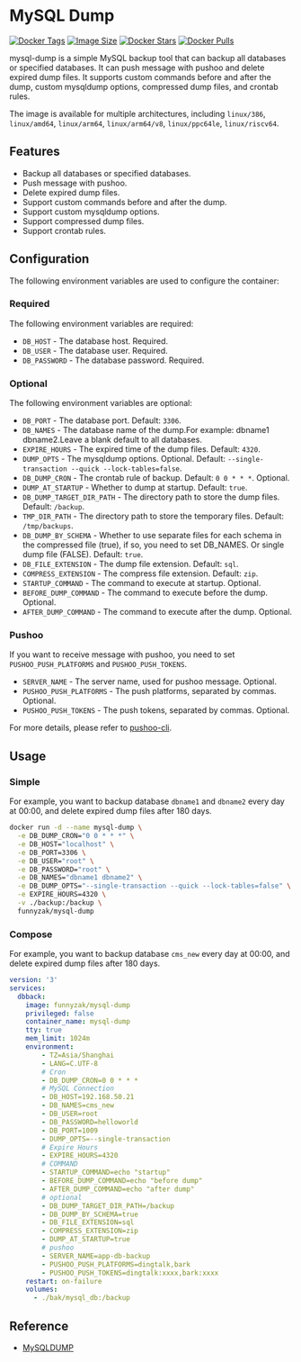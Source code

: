 # MySQL Dump

[![Docker Tags](https://img.shields.io/docker/v/funnyzak/mysql-dump?sort=semver&style=flat-square)](https://hub.docker.com/r/funnyzak/mysql-dump/)
[![Image Size](https://img.shields.io/docker/image-size/funnyzak/mysql-dump)](https://hub.docker.com/r/funnyzak/mysql-dump/)
[![Docker Stars](https://img.shields.io/docker/stars/funnyzak/mysql-dump.svg?style=flat-square)](https://hub.docker.com/r/funnyzak/mysql-dump/)
[![Docker Pulls](https://img.shields.io/docker/pulls/funnyzak/mysql-dump.svg?style=flat-square)](https://hub.docker.com/r/funnyzak/mysql-dump/)

mysql-dump is a simple MySQL backup tool that can backup all databases or specified databases. It can push message with pushoo and delete expired dump files. It supports custom commands before and after the dump, custom mysqldump options, compressed dump files, and crontab rules. 

The image is available for multiple architectures, including `linux/386`, `linux/amd64`, `linux/arm64`, `linux/arm64/v8`, `linux/ppc64le`, `linux/riscv64`.

## Features

- Backup all databases or specified databases.
- Push message with pushoo.
- Delete expired dump files.
- Support custom commands before and after the dump.
- Support custom mysqldump options.
- Support compressed dump files.
- Support crontab rules.

## Configuration

The following environment variables are used to configure the container:

### Required

The following environment variables are required:

- `DB_HOST` - The database host. Required.
- `DB_USER` - The database user. Required.
- `DB_PASSWORD` - The database password. Required.

### Optional

The following environment variables are optional:

- `DB_PORT` - The database port. Default: `3306`.
- `DB_NAMES` - The database name of the dump.For example: dbname1 dbname2.Leave a blank default to all databases.
- `EXPIRE_HOURS` - The expired time of the dump files. Default: `4320`.
- `DUMP_OPTS` - The mysqldump options. Optional. Default: `--single-transaction --quick --lock-tables=false`.
- `DB_DUMP_CRON` - The crontab rule of backup. Default: `0 0 * * *`. Optional.
- `DUMP_AT_STARTUP` - Whether to dump at startup. Default: `true`.
- `DB_DUMP_TARGET_DIR_PATH` - The directory path to store the dump files. Default: `/backup`.
- `TMP_DIR_PATH` - The directory path to store the temporary files. Default: `/tmp/backups`.
- `DB_DUMP_BY_SCHEMA` - Whether to use separate files for each schema in the compressed file (true), if so, you need to set DB_NAMES. Or single dump file (FALSE). Default: `true`.
- `DB_FILE_EXTENSION` - The dump file extension. Default: `sql`.
- `COMPRESS_EXTENSION` - The compress file extension. Default: `zip`.
- `STARTUP_COMMAND` - The command to execute at startup. Optional.
- `BEFORE_DUMP_COMMAND` - The command to execute before the dump. Optional.
- `AFTER_DUMP_COMMAND` - The command to execute after the dump. Optional.

### Pushoo

If you want to receive message with pushoo, you need to set `PUSHOO_PUSH_PLATFORMS` and `PUSHOO_PUSH_TOKENS`.

- `SERVER_NAME` - The server name, used for pushoo message. Optional.
- `PUSHOO_PUSH_PLATFORMS` - The push platforms, separated by commas. Optional.
- `PUSHOO_PUSH_TOKENS` - The push tokens, separated by commas. Optional.

For more details, please refer to [pushoo-cli](https://github.com/funnyzak/pushoo-cli).

## Usage

### Simple

For example, you want to backup database `dbname1` and `dbname2` every day at 00:00, and delete expired dump files after 180 days.

```bash
docker run -d --name mysql-dump \
  -e DB_DUMP_CRON="0 0 * * *" \
  -e DB_HOST="localhost" \
  -e DB_PORT=3306 \
  -e DB_USER="root" \
  -e DB_PASSWORD="root" \
  -e DB_NAMES="dbname1 dbname2" \
  -e DB_DUMP_OPTS="--single-transaction --quick --lock-tables=false" \
  -e EXPIRE_HOURS=4320 \
  -v ./backup:/backup \
  funnyzak/mysql-dump
```

### Compose

For example, you want to backup database `cms_new` every day at 00:00, and delete expired dump files after 180 days.

```yaml
version: '3'
services:
  dbback:
    image: funnyzak/mysql-dump
    privileged: false
    container_name: mysql-dump
    tty: true
    mem_limit: 1024m
    environment:
        - TZ=Asia/Shanghai
        - LANG=C.UTF-8
        # Cron
        - DB_DUMP_CRON=0 0 * * *
        # MySQL Connection
        - DB_HOST=192.168.50.21
        - DB_NAMES=cms_new
        - DB_USER=root
        - DB_PASSWORD=helloworld
        - DB_PORT=1009
        - DUMP_OPTS=--single-transaction
        # Expire Hours
        - EXPIRE_HOURS=4320
        # COMMAND
        - STARTUP_COMMAND=echo "startup"
        - BEFORE_DUMP_COMMAND=echo "before dump"
        - AFTER_DUMP_COMMAND=echo "after dump"
        # optional
        - DB_DUMP_TARGET_DIR_PATH=/backup
        - DB_DUMP_BY_SCHEMA=true
        - DB_FILE_EXTENSION=sql
        - COMPRESS_EXTENSION=zip
        - DUMP_AT_STARTUP=true
        # pushoo 
        - SERVER_NAME=app-db-backup
        - PUSHOO_PUSH_PLATFORMS=dingtalk,bark
        - PUSHOO_PUSH_TOKENS=dingtalk:xxxx,bark:xxxx
    restart: on-failure
    volumes:
      - ./bak/mysql_db:/backup
```

## Reference

- [MySQLDUMP](https://dev.mysql.com/doc/refman/5.7/en/mysqldump.html)